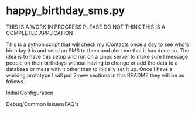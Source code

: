 # happy_birthday_sms.py
THIS IS A WORK IN PROGRESS PLEASE DO NOT THINK THIS IS A COMPLETED APPLICATION

This is a python script that will check my iContacts once a day to see who's birthday it is and send an SMS to them and alert me that it has done so. 
The idea is to have this setup and run on a Linux server to make sure I message people on their birthdays without having to change or add the data to a database or mess with it other than to initially set it up. Once I have a working prototype I will put 2 new sections in this README they will be as follows.

Initial Configuration 

Debug/Common Issues/FAQ's
